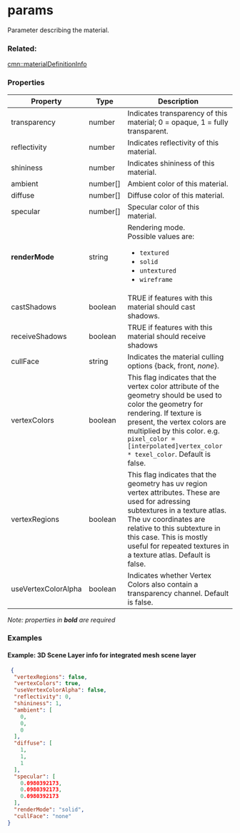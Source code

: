 # params

Parameter describing the material.

### Related:

[cmn::materialDefinitionInfo](materialDefinitionInfo.cmn.md)
### Properties

| Property | Type | Description |
| --- | --- | --- |
| transparency | number | Indicates transparency of this material; 0 = opaque, 1 = fully transparent. |
| reflectivity | number | Indicates reflectivity of this material. |
| shininess | number | Indicates shininess of this material. |
| ambient | number[] | Ambient color of this material. |
| diffuse | number[] | Diffuse color of this material. |
| specular | number[] | Specular color of this material. |
| **renderMode** | string | Rendering mode.<div>Possible values are:<ul><li>`textured`</li><li>`solid`</li><li>`untextured`</li><li>`wireframe`</li></ul></div> |
| castShadows | boolean | TRUE if features with this material should cast shadows. |
| receiveShadows | boolean | TRUE if features with this material should receive shadows |
| cullFace | string | Indicates the material culling options {back, front, *none*}. |
| vertexColors | boolean | This flag indicates that the vertex color attribute of the geometry should be used to color the geometry for rendering. If texture is present, the vertex colors are multiplied by this color. e.g. `pixel_color = [interpolated]vertex_color * texel_color`.  Default is false. |
| vertexRegions | boolean | This flag indicates that the geometry has uv region vertex attributes. These are used for adressing subtextures in a texture atlas. The uv coordinates are relative to this subtexture in this case.  This is mostly useful for repeated textures in a texture atlas.  Default is false. |
| useVertexColorAlpha | boolean | Indicates whether Vertex Colors also contain a transparency channel.  Default is false. |

*Note: properties in **bold** are required*

### Examples 

#### Example: 3D Scene Layer info for integrated mesh scene layer 

```json
 {
  "vertexRegions": false,
  "vertexColors": true,
  "useVertexColorAlpha": false,
  "reflectivity": 0,
  "shininess": 1,
  "ambient": [
    0,
    0,
    0
  ],
  "diffuse": [
    1,
    1,
    1
  ],
  "specular": [
    0.0980392173,
    0.0980392173,
    0.0980392173
  ],
  "renderMode": "solid",
  "cullFace": "none"
} 
```

